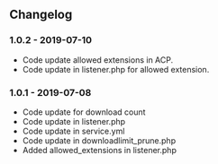 ## Changelog

### 1.0.2 - 2019-07-10

- Code update allowed extensions in ACP.
- Code update in listener.php for allowed extension.


### 1.0.1 - 2019-07-08

- Code update for download count
- Code update in listener.php
- Code update in service.yml
- Code update in downloadlimit_prune.php
- Added allowed_extensions in listener.php
